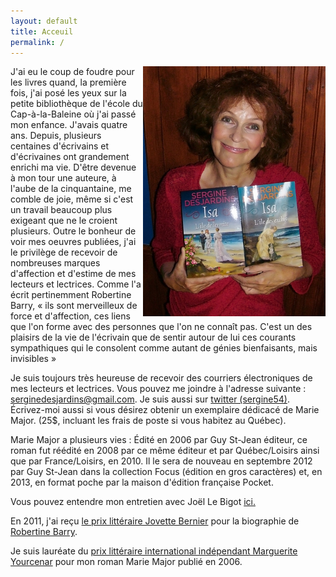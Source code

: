 ```yaml
---
layout: default
title: Acceuil
permalink: /
---
```


<img style='float:right;' src='images/2isa2-small.jpg' alt='photo'>

J'ai eu le coup de foudre pour les livres quand, la première fois, j'ai posé
les yeux sur la petite bibliothèque de l'école du Cap-à-la-Baleine où j'ai passé
mon enfance. J'avais quatre ans. Depuis, plusieurs centaines d'écrivains et
d'écrivaines ont grandement enrichi ma vie. D'être devenue à mon tour une
auteure, à l'aube de la cinquantaine, me comble de joie, même si c'est un
travail beaucoup plus exigeant que ne le croient plusieurs. Outre le bonheur de
voir mes oeuvres publiées, j'ai le privilège de recevoir de nombreuses marques
d'affection et d'estime de mes lecteurs et lectrices. Comme l'a écrit
pertinemment Robertine Barry, « ils sont merveilleux de force et d'affection,
ces liens que l'on forme avec des personnes que l'on ne connaît pas. C'est un
des plaisirs de la vie de l'écrivain que de sentir autour de lui ces courants
sympathiques qui le consolent comme autant de génies bienfaisants, mais
invisibles »

Je suis toujours très heureuse de recevoir des courriers électroniques de
mes lecteurs et lectrices. Vous pouvez me joindre à l'adresse suivante : <a
href="MAILTO:serginedesjardins@gmail.com">serginedesjardins@gmail.com</a>. Je
suis aussi sur <a href="http://twitter.com/sergine54" target="_blank">twitter
(sergine54)</a>. Écrivez-moi aussi si vous désirez obtenir un exemplaire dédicacé
de Marie Major. (25$, incluant les frais de poste si vous habitez au Québec).

Marie Major a plusieurs vies : Édité en 2006 par Guy St-Jean éditeur, ce
roman fut réédité en 2008 par ce même éditeur et par Québec/Loisirs ainsi que
par France/Loisirs, en 2010. Il le sera de nouveau en septembre 2012 par Guy
St-Jean dans la collection Focus (édition en gros caractères) et, en 2013, en
format poche par la maison d'édition française Pocket.

Vous pouvez entendre mon entretien avec Joël Le Bigot <a
href="http://www.radio-canada.ca/emissions/samedi_dimanche/2009-2010/chronique.
asp?idChronique=110578" target="_blank">ici.</a>

En 2011, j'ai reçu <a href="http://fr.wikipedia.org/wiki/Prix_Jovette-
Bernier%E2%80%94Ville_de_Rimouski">le prix littéraire Jovette Bernier</a> pour
la biographie de <a href="pub.php#barry">Robertine Barry</a>.

Je suis lauréate du <a
href="http://www.punctumliteraryagency.eu/#!prix-fr/cczd">prix littéraire
international indépendant Marguerite Yourcenar</a> pour mon roman Marie Major
publié en 2006.

